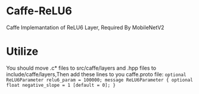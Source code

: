 # Caffe-ReLU6
Caffe Implemantation of ReLU6 Layer, Required By MobileNetV2
# Utilize
You should move .c* files to src/caffe/layers and .hpp files to include/caffe/layers,Then add these lines to you caffe.proto file:
`optional ReLU6Parameter relu6_param = 100000;
message ReLU6Parameter {
  optional float negative_slope = 1 [default = 0];
}`

